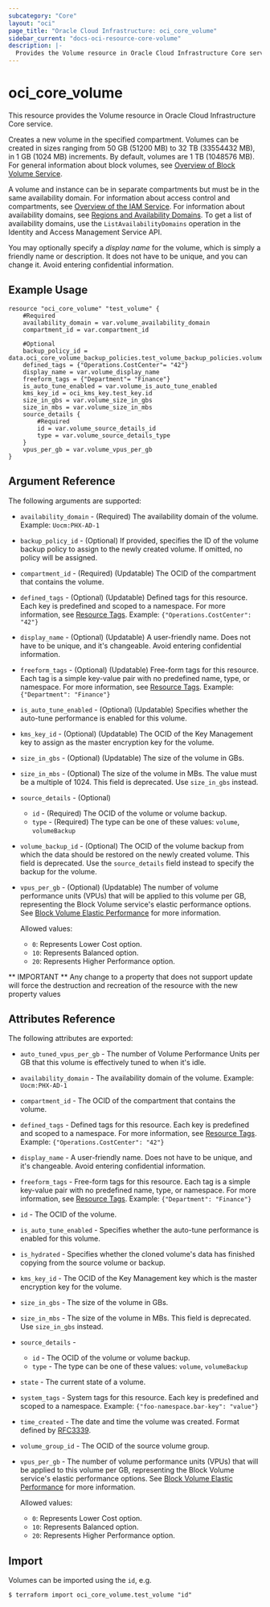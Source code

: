 ```yaml
---
subcategory: "Core"
layout: "oci"
page_title: "Oracle Cloud Infrastructure: oci_core_volume"
sidebar_current: "docs-oci-resource-core-volume"
description: |-
  Provides the Volume resource in Oracle Cloud Infrastructure Core service
---
```


# oci_core_volume
This resource provides the Volume resource in Oracle Cloud Infrastructure Core service.

Creates a new volume in the specified compartment. Volumes can be created in sizes ranging from
50 GB (51200 MB) to 32 TB (33554432 MB), in 1 GB (1024 MB) increments. By default, volumes are 1 TB (1048576 MB).
For general information about block volumes, see
[Overview of Block Volume Service](https://docs.cloud.oracle.com/iaas/Content/Block/Concepts/overview.htm).

A volume and instance can be in separate compartments but must be in the same availability domain.
For information about access control and compartments, see
[Overview of the IAM Service](https://docs.cloud.oracle.com/iaas/Content/Identity/Concepts/overview.htm). For information about
availability domains, see [Regions and Availability Domains](https://docs.cloud.oracle.com/iaas/Content/General/Concepts/regions.htm).
To get a list of availability domains, use the `ListAvailabilityDomains` operation
in the Identity and Access Management Service API.

You may optionally specify a *display name* for the volume, which is simply a friendly name or
description. It does not have to be unique, and you can change it. Avoid entering confidential information.


## Example Usage

```hcl
resource "oci_core_volume" "test_volume" {
	#Required
	availability_domain = var.volume_availability_domain
	compartment_id = var.compartment_id

	#Optional
	backup_policy_id = data.oci_core_volume_backup_policies.test_volume_backup_policies.volume_backup_policies.0.id
	defined_tags = {"Operations.CostCenter"= "42"}
	display_name = var.volume_display_name
	freeform_tags = {"Department"= "Finance"}
	is_auto_tune_enabled = var.volume_is_auto_tune_enabled
	kms_key_id = oci_kms_key.test_key.id
	size_in_gbs = var.volume_size_in_gbs
	size_in_mbs = var.volume_size_in_mbs
	source_details {
		#Required
		id = var.volume_source_details_id
		type = var.volume_source_details_type
	}
	vpus_per_gb = var.volume_vpus_per_gb
}
```

## Argument Reference

The following arguments are supported:

* `availability_domain` - (Required) The availability domain of the volume.  Example: `Uocm:PHX-AD-1` 
* `backup_policy_id` - (Optional) If provided, specifies the ID of the volume backup policy to assign to the newly created volume. If omitted, no policy will be assigned. 
* `compartment_id` - (Required) (Updatable) The OCID of the compartment that contains the volume.
* `defined_tags` - (Optional) (Updatable) Defined tags for this resource. Each key is predefined and scoped to a namespace. For more information, see [Resource Tags](https://docs.cloud.oracle.com/iaas/Content/General/Concepts/resourcetags.htm).  Example: `{"Operations.CostCenter": "42"}` 
* `display_name` - (Optional) (Updatable) A user-friendly name. Does not have to be unique, and it's changeable. Avoid entering confidential information. 
* `freeform_tags` - (Optional) (Updatable) Free-form tags for this resource. Each tag is a simple key-value pair with no predefined name, type, or namespace. For more information, see [Resource Tags](https://docs.cloud.oracle.com/iaas/Content/General/Concepts/resourcetags.htm).  Example: `{"Department": "Finance"}` 
* `is_auto_tune_enabled` - (Optional) (Updatable) Specifies whether the auto-tune performance is enabled for this volume. 
* `kms_key_id` - (Optional) (Updatable) The OCID of the Key Management key to assign as the master encryption key for the volume. 
* `size_in_gbs` - (Optional) (Updatable) The size of the volume in GBs.
* `size_in_mbs` - (Optional) The size of the volume in MBs. The value must be a multiple of 1024. This field is deprecated. Use `size_in_gbs` instead. 
* `source_details` - (Optional) 
	* `id` - (Required) The OCID of the volume or volume backup.
	* `type` - (Required) The type can be one of these values: `volume`, `volumeBackup`
* `volume_backup_id` - (Optional) The OCID of the volume backup from which the data should be restored on the newly created volume. This field is deprecated. Use the `source_details` field instead to specify the backup for the volume. 
* `vpus_per_gb` - (Optional) (Updatable) The number of volume performance units (VPUs) that will be applied to this volume per GB, representing the Block Volume service's elastic performance options. See [Block Volume Elastic Performance](https://docs.cloud.oracle.com/iaas/Content/Block/Concepts/blockvolumeelasticperformance.htm) for more information.

	Allowed values:
	* `0`: Represents Lower Cost option.
	* `10`: Represents Balanced option.
	* `20`: Represents Higher Performance option. 


** IMPORTANT **
Any change to a property that does not support update will force the destruction and recreation of the resource with the new property values

## Attributes Reference

The following attributes are exported:

* `auto_tuned_vpus_per_gb` - The number of Volume Performance Units per GB that this volume is effectively tuned to when it's idle. 
* `availability_domain` - The availability domain of the volume.  Example: `Uocm:PHX-AD-1` 
* `compartment_id` - The OCID of the compartment that contains the volume.
* `defined_tags` - Defined tags for this resource. Each key is predefined and scoped to a namespace. For more information, see [Resource Tags](https://docs.cloud.oracle.com/iaas/Content/General/Concepts/resourcetags.htm).  Example: `{"Operations.CostCenter": "42"}` 
* `display_name` - A user-friendly name. Does not have to be unique, and it's changeable. Avoid entering confidential information. 
* `freeform_tags` - Free-form tags for this resource. Each tag is a simple key-value pair with no predefined name, type, or namespace. For more information, see [Resource Tags](https://docs.cloud.oracle.com/iaas/Content/General/Concepts/resourcetags.htm).  Example: `{"Department": "Finance"}` 
* `id` - The OCID of the volume.
* `is_auto_tune_enabled` - Specifies whether the auto-tune performance is enabled for this volume. 
* `is_hydrated` - Specifies whether the cloned volume's data has finished copying from the source volume or backup. 
* `kms_key_id` - The OCID of the Key Management key which is the master encryption key for the volume. 
* `size_in_gbs` - The size of the volume in GBs.
* `size_in_mbs` - The size of the volume in MBs. This field is deprecated. Use `size_in_gbs` instead.
* `source_details` - 
	* `id` - The OCID of the volume or volume backup.
	* `type` - The type can be one of these values: `volume`, `volumeBackup`
* `state` - The current state of a volume.
* `system_tags` - System tags for this resource. Each key is predefined and scoped to a namespace. Example: `{"foo-namespace.bar-key": "value"}` 
* `time_created` - The date and time the volume was created. Format defined by [RFC3339](https://tools.ietf.org/html/rfc3339).
* `volume_group_id` - The OCID of the source volume group.
* `vpus_per_gb` - The number of volume performance units (VPUs) that will be applied to this volume per GB, representing the Block Volume service's elastic performance options. See [Block Volume Elastic Performance](https://docs.cloud.oracle.com/iaas/Content/Block/Concepts/blockvolumeelasticperformance.htm) for more information.

	Allowed values:
	* `0`: Represents Lower Cost option.
	* `10`: Represents Balanced option.
	* `20`: Represents Higher Performance option. 

## Import

Volumes can be imported using the `id`, e.g.

```
$ terraform import oci_core_volume.test_volume "id"
```

